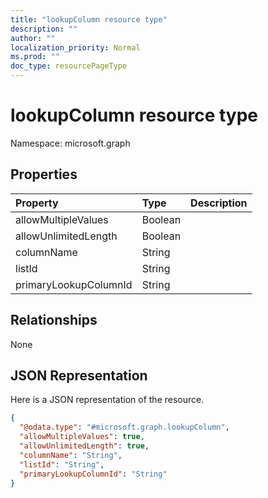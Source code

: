 ```yaml
---
title: "lookupColumn resource type"
description: ""
author: ""
localization_priority: Normal
ms.prod: ""
doc_type: resourcePageType
---
```


# lookupColumn resource type


Namespace: microsoft.graph



## Properties
|Property|Type|Description|
|:---|:---|:---|
|allowMultipleValues|Boolean||
|allowUnlimitedLength|Boolean||
|columnName|String||
|listId|String||
|primaryLookupColumnId|String||

## Relationships
None

## JSON Representation
Here is a JSON representation of the resource.
<!-- {
  "blockType": "resource",
  "@odata.type": "microsoft.graph.lookupColumn"
}
-->
``` json
{
  "@odata.type": "#microsoft.graph.lookupColumn",
  "allowMultipleValues": true,
  "allowUnlimitedLength": true,
  "columnName": "String",
  "listId": "String",
  "primaryLookupColumnId": "String"
}
```

